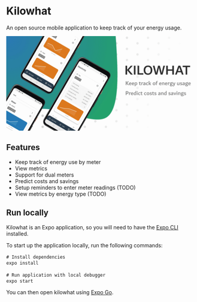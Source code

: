 # Kilowhat

An open source mobile application to keep track of your energy usage.

![Promo image for the kilowhat app](kilowhat-promo.png)

## Features

 - Keep track of energy use by meter
 - View metrics
 - Support for dual meters
 - Predict costs and savings
 - Setup reminders to enter meter readings (TODO)
 - View metrics by energy type (TODO)

## Run locally

Kilowhat is an Expo application, so you will need to have the [Expo CLI](https://docs.expo.dev/get-started/installation/) installed.

To start up the application locally, run the following commands:

```shell
# Install dependencies
expo install 

# Run application with local debugger
expo start
```

You can then open kilowhat using [Expo Go](https://expo.dev/client).